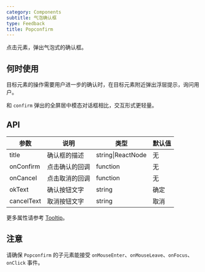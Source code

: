 ```yaml
---
category: Components
subtitle: 气泡确认框
type: Feedback
title: Popconfirm
---
```


点击元素，弹出气泡式的确认框。

## 何时使用

目标元素的操作需要用户进一步的确认时，在目标元素附近弹出浮层提示，询问用户。

和 `confirm` 弹出的全屏居中模态对话框相比，交互形式更轻量。

## API

| 参数      | 说明                                     | 类型          | 默认值 |
|-----------|------------------------------------------|---------------|--------|
| title     | 确认框的描述                             | string\|ReactNode | 无     |
| onConfirm | 点击确认的回调                           | function      | 无     |
| onCancel  | 点击取消的回调                           | function      | 无     |
| okText    | 确认按钮文字                              | string        | 确定   |
| cancelText| 取消按钮文字                              | string        | 取消   |

更多属性请参考 [Tooltip](/components/tooltip-cn/#API)。

## 注意

请确保 `Popconfirm` 的子元素能接受 `onMouseEnter`、`onMouseLeave`、`onFocus`、`onClick` 事件。
